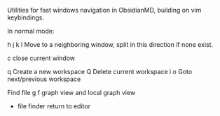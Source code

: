 Utilities for fast windows navigation in ObsidianMD, building on vim keybindings.

In normal mode:

<space>h <space>j <space>k <space>l Move to a neighboring window, split in this direction if none exist.
	
<space>c close current window
	
<space>q  Create a new workspace
<space>Q Delete current workspace
<space>i <space>o Goto next/previous workspace

<space><space> Find file
<space>g <space>f graph view and local graph view
- file finder
<esc> return to editor
